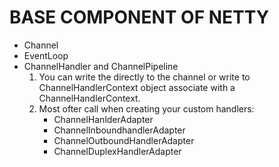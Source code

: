 # BASE  COMPONENT OF NETTY 

- Channel	
- EventLoop
- ChannelHandler and ChannelPipeline
  1.   You can write the directly to the channel or write to ChannelHandlerContext  object  associate with a ChannelHandlerContext.
  2. Most ofter call when creating your custom handlers:
     - ChannelHanlderAdapter
     - ChannelInboundhandlerAdapter
     - ChannelOutboundHandlerAdapter
     - ChannelDuplexHandlerAdapter